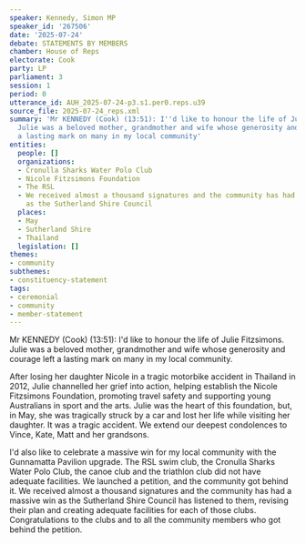 ```yaml
---
speaker: Kennedy, Simon MP
speaker_id: '267506'
date: '2025-07-24'
debate: STATEMENTS BY MEMBERS
chamber: House of Reps
electorate: Cook
party: LP
parliament: 3
session: 1
period: 0
utterance_id: AUH_2025-07-24-p3.s1.per0.reps.u39
source_file: 2025-07-24_reps.xml
summary: 'Mr KENNEDY (Cook) (13:51): I''d like to honour the life of Julie Fitzsimons.
  Julie was a beloved mother, grandmother and wife whose generosity and courage left
  a lasting mark on many in my local community'
entities:
  people: []
  organizations:
  - Cronulla Sharks Water Polo Club
  - Nicole Fitzsimons Foundation
  - The RSL
  - We received almost a thousand signatures and the community has had a massive win
    as the Sutherland Shire Council
  places:
  - May
  - Sutherland Shire
  - Thailand
  legislation: []
themes:
- community
subthemes:
- constituency-statement
tags:
- ceremonial
- community
- member-statement
---
```


Mr KENNEDY (Cook) (13:51): I'd like to honour the life of Julie Fitzsimons. Julie was a beloved mother, grandmother and wife whose generosity and courage left a lasting mark on many in my local community.

After losing her daughter Nicole in a tragic motorbike accident in Thailand in 2012, Julie channelled her grief into action, helping establish the Nicole Fitzsimons Foundation, promoting travel safety and supporting young Australians in sport and the arts. Julie was the heart of this foundation, but, in May, she was tragically struck by a car and lost her life while visiting her daughter. It was a tragic accident. We extend our deepest condolences to Vince, Kate, Matt and her grandsons.

I'd also like to celebrate a massive win for my local community with the Gunnamatta Pavilion upgrade. The RSL swim club, the Cronulla Sharks Water Polo Club, the canoe club and the triathlon club did not have adequate facilities. We launched a petition, and the community got behind it. We received almost a thousand signatures and the community has had a massive win as the Sutherland Shire Council has listened to them, revising their plan and creating adequate facilities for each of those clubs. Congratulations to the clubs and to all the community members who got behind the petition.